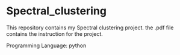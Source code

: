 # Spectral_clustering
This repository contains my Spectral clustering project.
the .pdf file contains the instruction for the project.

Programming Language: python
